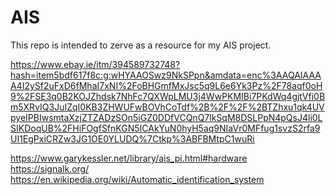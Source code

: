 # AIS
This repo is intended to zerve as a resource for my AIS project.

https://www.ebay.ie/itm/394589732748?hash=item5bdf617f8c:g:wHYAAOSwz9NkSPpn&amdata=enc%3AAQAIAAAA4I2ySf2uFxD6fMhaI7xNI%2FoBHGmfMxJsc5q9L6e6Yk3Pz%2F78aqf0oH9%2FSE3q0B2KOJZhdsk7NhFc7QXWpLMU3j4WwPKMIBi7PKdWq4gjtVfi0Bm5XRvIQ3JuIZqI0KB3ZHWUFwBOVhCoTdf%2B%2F%2F%2BTZhxu1qk4UVpyeIPBIwsmtaXzjZTZADzSOn5iGZ0DDfVCQnQ7lkSqM8DSLPpN4pQsJ4li0LSIKDoqUB%2FHiFOgfSfnKGN5ICAkYuN0hyH5aq9NIaVr0MFfug1svzS2rfa9UI1EgPxiCRZw3JG1OE0YLUDQ%7Ctkp%3ABFBMtpC1wuRi

https://www.garykessler.net/library/ais_pi.html#hardware
https://signalk.org/
https://en.wikipedia.org/wiki/Automatic_identification_system
